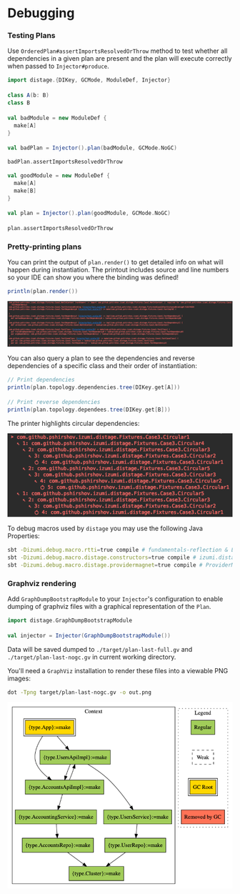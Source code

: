 Debugging
=========

### Testing Plans

Use `OrderedPlan#assertImportsResolvedOrThrow` method to test whether all dependencies in a given plan are present and the
plan will execute correctly when passed to `Injector#produce`.

```scala mdoc:reset
import distage.{DIKey, GCMode, ModuleDef, Injector}

class A(b: B)
class B

val badModule = new ModuleDef {
  make[A]
}

val badPlan = Injector().plan(badModule, GCMode.NoGC)
```

```scala mdoc:crash
badPlan.assertImportsResolvedOrThrow
```

```scala mdoc
val goodModule = new ModuleDef {
  make[A]
  make[B]
}

val plan = Injector().plan(goodModule, GCMode.NoGC)

plan.assertImportsResolvedOrThrow
```

### Pretty-printing plans

You can print the output of `plan.render()` to get detailed info on what will happen during instantiation. The printout includes source
and line numbers so your IDE can show you where the binding was defined!

```scala mdoc
println(plan.render())
```

![print-test-plan](media/print-test-plan.png)

You can also query a plan to see the dependencies and reverse dependencies of a specific class and their order of instantiation:

```scala mdoc
// Print dependencies
println(plan.topology.dependencies.tree(DIKey.get[A]))

// Print reverse dependencies
println(plan.topology.dependees.tree(DIKey.get[B]))
```

The printer highlights circular dependencies:

![print-dependencies](media/print-dependencies.png)

To debug macros used by `distage` you may use the following Java Properties:

```bash
sbt -Dizumi.debug.macro.rtti=true compile # fundamentals-reflection & LightTypeTag macros
sbt -Dizumi.debug.macro.distage.constructors=true compile # izumi.distage.constructors.* macros
sbt -Dizumi.debug.macro.distage.providermagnet=true compile # ProviderMagnet macro
```

### Graphviz rendering

Add `GraphDumpBootstrapModule` to your `Injector`'s configuration to enable dumping of graphviz files with a graphical representation of the `Plan`.

```scala mdoc
import distage.GraphDumpBootstrapModule

val injector = Injector(GraphDumpBootstrapModule())
```

Data will be saved dumped to `./target/plan-last-full.gv` and `./target/plan-last-nogc.gv` in current working directory. 

You'll need a `GraphViz` installation to render these files into a viewable PNG images:

```bash
dot -Tpng target/plan-last-nogc.gv -o out.png
```

![plan-graph](media/plan-graph.png)
